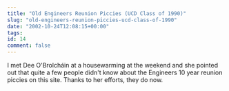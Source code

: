 ```yaml
---
title: "Old Engineers Reunion Piccies (UCD Class of 1990)"
slug: "old-engineers-reunion-piccies-ucd-class-of-1990"
date: "2002-10-24T12:08:15+00:00"
tags:
id: 14
comment: false
---
```


<div style="clear:both;"></div>I met Dee O'Brolcháin at a housewarming at the weekend and she pointed out that quite a few people didn't know about the Engineers 10 year reunion piccies on this site. Thanks to her efforts, they do now.
<div style="clear:both; padding-bottom: 0.25em;"></div>
